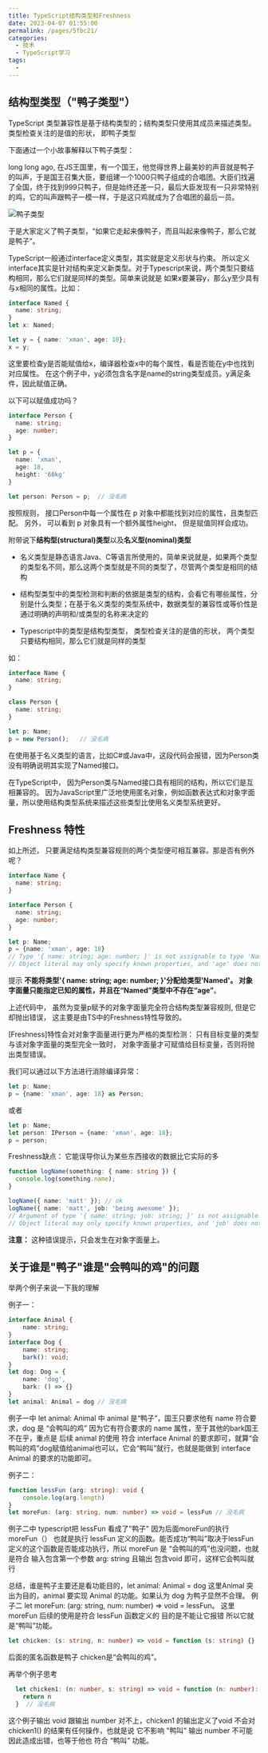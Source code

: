 ```yaml
---
title: TypeScript结构类型和Freshness
date: 2023-04-07 01:55:00
permalink: /pages/5fbc21/
categories:
  - 技术
  - TypeScript学习
tags:
  - 
---
```


## 结构型类型（"鸭子类型"）

TypeScript 类型兼容性是基于结构类型的；结构类型只使用其成员来描述类型。 类型检查关注的是值的形状， 即鸭子类型

下面通过一个小故事解释以下鸭子类型：

long long ago, 在JS王国里，有一个国王，他觉得世界上最美妙的声音就是鸭子的叫声，于是国王召集大臣，要组建一个1000只鸭子组成的合唱团。大臣们找遍了全国，终于找到999只鸭子，但是始终还差一只，最后大臣发现有一只非常特别的鸡，它的叫声跟鸭子一模一样，于是这只鸡就成为了合唱团的最后一员。

<img src="/blog/imgs/03技术/59429313-604035ab9625a_fix732.png" alt="鸭子类型"/>

于是大家定义了鸭子类型，“如果它走起来像鸭子，而且叫起来像鸭子，那么它就是鸭子”。

TypeScript一般通过interface定义类型，其实就是定义形状与约束。 所以定义interface其实是针对结构来定义新类型。对于Typescript来说，两个类型只要结构相同，那么它们就是同样的类型。简单来说就是 如果x要兼容y，那么y至少具有与x相同的属性。比如：

```typescript
interface Named {
  name: string;
}
let x: Named;

let y = { name: 'xman', age: 18};
x = y;
```

这里要检查y是否能赋值给x，编译器检查x中的每个属性，看是否能在y中也找到对应属性。 在这个例子中，y必须包含名字是name的string类型成员。y满足条件，因此赋值正确。

以下可以赋值成功吗？

```typescript
interface Person {
  name: string;
  age: number;
}

let p = {
  name: 'xman',
  age: 18, 
  height: '60kg'
}

let person: Person = p;  // 没毛病 
```
按照规则， 接口Person中每一个属性在 p 对象中都能找到对应的属性，且类型匹配。 另外， 可以看到 p 对象具有一个额外属性height， 但是赋值同样会成功。

附带说下**结构型(structural)类型**以及**名义型(nominal)类型**

* 名义类型是静态语言Java、C等语言所使用的，简单来说就是，如果两个类型的类型名不同，那么这两个类型就是不同的类型了，尽管两个类型是相同的结构
  
* 结构型类型中的类型检测和判断的依据是类型的结构，会看它有哪些属性，分别是什么类型；在基于名义类型的类型系统中，数据类型的兼容性或等价性是通过明确的声明和/或类型的名称来决定的

* Typescript中的类型是结构型类型， 类型检查关注的是值的形状， 两个类型只要结构相同，那么它们就是同样的类型

如：

```typescript
interface Name {
  name: string;
}

class Person {
  name: string;
}

let p: Name;
p = new Person();   // 没毛病 
```

在使用基于名义类型的语言，比如C#或Java中，这段代码会报错，因为Person类没有明确说明其实现了Named接口。

在TypeScript中， 因为Person类与Named接口具有相同的结构，所以它们是互相兼容的。 因为JavaScript里广泛地使用匿名对象，例如函数表达式和对象字面量，所以使用结构类型系统来描述这些类型比使用名义类型系统更好。

## Freshness 特性

如上所述， 只要满足结构类型兼容规则的两个类型便可相互兼容。那是否有例外呢？

```typescript
interface Name {
  name: string;
}

interface Person {
  name: string;
  age: number;
}

let p: Name;
p = {name: 'xman', age: 18}
// Type '{ name: string; age: number; }' is not assignable to type 'Named'.
// Object literal may only specify known properties, and 'age' does not exist in type 'Named'.
```
提示 **不能将类型'{ name: string; age: number; }'分配给类型'Named'。 对象字面量只能指定已知的属性，并且在“Named”类型中不存在“age”**。

上述代码中， 虽然为变量p赋予的对象字面量完全符合结构类型兼容规则, 但是它却抛出错误， 这主要是由TS中的Freshness特性导致的。

[Freshness]特性会对对象字面量进行更为严格的类型检测： 只有目标变量的类型与该对象字面量的类型完全一致时， 对象字面量才可赋值给目标变量，否则将抛出类型错误。

我们可以通过以下方法进行消除编译异常：

```typescript
let p: Name;
p = {name: 'xman', age: 18} as Person;
```

或者

```typescript
let p: Name;
let person: IPerson = {name: 'xman', age: 18};
p = person;
```

Freshness缺点： 它能误导你认为某些东西接收的数据比它实际的多

```typescript
function logName(something: { name: string }) {
  console.log(something.name);
}

logName({ name: 'matt' }); // ok
logName({ name: 'matt', job: 'being awesome' });  
// Argument of type '{ name: string; job: string; }' is not assignable to parameter of type '{ name: string; }'.
// Object literal may only specify known properties, and 'job' does not exist in type '{ name: string; }'.
```
**注意：** 这种错误提示，只会发生在对象字面量上。

## 关于谁是"鸭子"谁是"会鸭叫的鸡"的问题

举两个例子来说一下我的理解

例子一：

```typescript
interface Animal {
    name: string;
}
interface Dog {
    name: string;
    bark(): void;
}
let dog: Dog = {
    name: 'dog',
    bark: () => {}
}
let animal: Animal = dog // 没毛病
```
例子一中 let animal: Animal 中 animal 是“鸭子”，国王只要求他有 name 符合要求，dog 是 “会鸭叫的鸡” 因为它有符合要求的 name 属性，至于其他的bark国王不在乎，重点是 后续 animal 的使用 符合 interface Animal 的要求即可，就算“会鸭叫的鸡”dog赋值给animal也可以，它会“鸭叫”就行，也就是能做到 interface Animal 的要求的功能即可。

例子二：

```typescript
function lessFun (arg: string): void {
    console.log(arg.length)
}
let moreFun: (arg: string, num: number) => void = lessFun // 没毛病
```

例子二中 typescript把 lessFun 看成了"鸭子" 因为后面moreFun的执行 moreFun（）  也就是执行 lessFun 定义的函数。能否成功“鸭叫”取决于lessFun 定义的这个函数是否能成功执行，所以 moreFun 是 “会鸭叫的鸡”也没问题，也就是符合 输入包含第一个参数 arg: string 且输出 包含void 即可，这样它会鸭叫就行

总结，谁是鸭子主要还是看功能目的，let animal: Animal = dog  这里Animal 突出为目的，animal 要实现 Animal 的功能。如果认为 dog 为鸭子显然不合理。 例子二 let moreFun: (arg: string, num: number) => void = lessFun。 这里 moreFun 后续的使用是符合 lessFun 函数定义的  目的是不能让它报错  所以它就是“鸭叫”功能。

```typescript
let chicken: (s: string, n: number) => void = function (s: string) {}
```
后面的匿名函数是鸭子   chicken是“会鸭叫的鸡”。

再举个例子思考

```typescript
  let chicken1: (n: number, s: string) => void = function (n: number): number {
    return n
  }  // 没毛病
```
这个例子输出 void 跟输出 number 对不上，chicken1 的输出定义了void 不会对 chicken1() 的结果有任何操作，也就是说 它不影响 "鸭叫" 输出 number 不可能因此造成出错，也等于他也 符合 “鸭叫” 功能。
